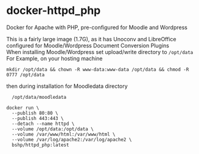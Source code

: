 # docker-httpd_php
Docker for Apache with PHP, pre-configured for Moodle and Wordpress  
  
  This is a fairly large image (1.7G), as it has Unoconv and LibreOffice configured for Moodle/Wordpress Document Conversion Plugins  
  When installing Moodle/Wordpress set upload/write directory to ````/opt/data````  
  For Example, on your hosting machine  
  ````
  mkdir /opt/data && chown -R www-data:www-data /opt/data && chmod -R 0777 /opt/data
````  
  then during installation for Moodledata directory  
````
  /opt/data/moodledata
````  
  
````
docker run \
  --publish 80:80 \
  --publish 443:443 \
  --detach --name httpd \
  --volume /opt/data:/opt/data \
  --volume /var/www/html:/var/www/html \
  --volume /var/log/apache2:/var/log/apache2 \
  bshp/httpd_php:latest
````  
